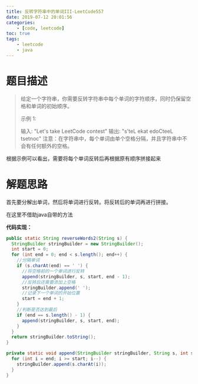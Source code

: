 ```yaml
---
title: 反转字符串中的单词III-LeetCode557
date: 2019-07-12 20:01:56
categories: 
	- [code, leetcode]
toc: true
tags: 
	- leetcode
	- java
---
```


# 题目描述

> 给定一个字符串，你需要反转字符串中每个单词的字符顺序，同时仍保留空格和单词的初始顺序。
>
> 示例 1:
>
> 输入: "Let's take LeetCode contest"
> 输出: "s'teL ekat edoCteeL tsetnoc" 
> 注意：在字符串中，每个单词由单个空格分隔，并且字符串中不会有任何额外的空格。

根据示例可以看出，需要将每个单词反转后再根据原有顺序拼接起来

<!--more-->

# 解题思路

首先要分解出单词，然后将单词进行反转。将反转后的单词再进行拼接。

在这里不借助java自带的方法

**代码实现：**

```java
public static String reverseWords2(String s) {
  StringBuilder stringBuilder = new StringBuilder();
  int start = 0;
  for (int end = 0; end < s.length(); end++) {
    //分隔单词
    if (s.charAt(end) == ' ') {
      //将空格前的一个单词进行反转
      append(stringBuilder, s, start, end - 1);
      //反转后还需要添加上空格
      stringBuilder.append(' ');
      //记录下一个单词的开始位置
      start = end + 1;
    }
    //判断是否达到最后
    if (end == s.length() - 1) {
      append(stringBuilder, s, start, end);
    }
  }
  return stringBuilder.toString();
}

private static void append(StringBuilder stringBuilder, String s, int start, int end) {
  for (int i = end; i >= start; i--) {
    stringBuilder.append(s.charAt(i));
  }
}
```

